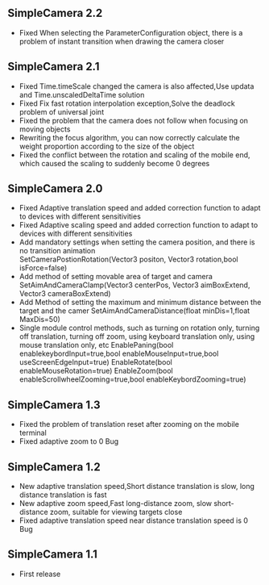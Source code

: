 ## SimpleCamera 2.2
+ Fixed  When selecting the ParameterConfiguration object, there is a problem of instant transition when drawing the camera closer

## SimpleCamera 2.1
+ Fixed  Time.timeScale changed  the camera is also affected,Use updata and Time.unscaledDeltaTime solution
+ Fixed  Fix fast rotation interpolation exception,Solve the deadlock problem of universal joint
+ Fixed the problem that the camera does not follow when focusing on moving objects
+ Rewriting the focus algorithm, you can now correctly calculate the weight proportion according to the size of the object
+ Fixed the conflict between the rotation and scaling of the mobile end, which caused the scaling to suddenly become 0 degrees

## SimpleCamera 2.0
+ Fixed  Adaptive translation speed and added correction function to adapt to devices with different sensitivities
+ Fixed  Adaptive scaling speed and added correction function to adapt to devices with different sensitivities
+ Add mandatory settings when setting the camera position, and there is no transition animation  
  SetCameraPostionRotation(Vector3 positon, Vector3 rotation,bool isForce=false)
+ Add method of setting movable area of target and camera  
  SetAimAndCameraClamp(Vector3 centerPos, Vector3 aimBoxExtend, Vector3 cameraBoxExtend)
+ Add Method of setting the maximum and minimum distance between the target and the camer
  SetAimAndCameraDistance(float minDis=1,float MaxDis=50)
+ Single module control methods, such as turning on rotation only, turning off translation, turning off zoom, 
  using keyboard translation only, using mouse translation only, etc
  EnablePaning(bool enablekeybordInput=true,bool enableMouseInput=true,bool useScreenEdgeInput=true)
  EnableRotate(bool enableMouseRotation=true)
  EnableZoom(bool enableScrollwheelZooming=true,bool enableKeybordZooming=true)
  
## SimpleCamera 1.3
+ Fixed  the problem of translation reset after zooming on the mobile terminal
+ Fixed adaptive zoom to 0 Bug

## SimpleCamera 1.2
+ New adaptive translation speed,Short distance translation is slow, long distance translation is fast
+ New adaptive zoom speed,Fast long-distance zoom, slow short-distance zoom, suitable for viewing targets close
+ Fixed adaptive translation speed near distance translation speed is 0 Bug

## SimpleCamera 1.1
+ First release